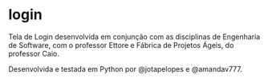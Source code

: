 # login

Tela de Login desenvolvida em conjunção com as disciplinas de Engenharia de Software, com o professor Ettore e Fábrica de Projetos Ágeis, do professor Caio. 

Desenvolvida e testada em Python por @jotapelopes e @amandav777.